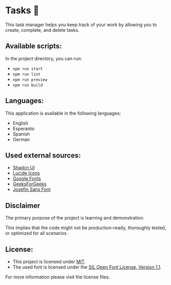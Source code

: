 # Tasks :scroll:

This task manager helps you keep track of your work by allowing you to create, complete, and delete tasks.

## Available scripts:

In the project directory, you can run:

- `npm run start`
- `npm run lint`
- `npm run preview`
- `npm run build`

## Languages:

This application is available in the following languages:

- English
- Esperanto
- Spanish
- German

## Used external sources:

- [Shadcn UI](https://ui.shadcn.com/)
- [Lucide Icons](https://lucide.dev)
- [Google Fonts](https://fonts.google.com)
- [GeeksForGeeks](https://www.geeksforgeeks.org/create-todo-app-using-reactjs)
- [Josefin Sans Font](https://github.com/googlefonts/josefinsans)

## Disclaimer

The primary purpose of the project is learning and demonstration.

This implies that the code might not be production-ready, thoroughly tested, or optimized for all scenarios.

## License:

- This project is licensed under [MIT](https://github.com/tothlevente/tasks/blob/main/LICENSE).
- The used font is licensed under the [SIL Open Font License, Version 1.1](https://fonts.google.com/specimen/Josefin+Sans/license).

For more information please visit the license files.
